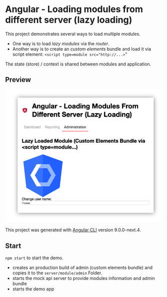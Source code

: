 # Angular - Loading modules from different server (lazy loading)

This project demonstrates several ways to load multiple modules. 

* One way is to load *lazy modules* via the *router*. 
* Another way is to create an *custom elements* bundle and load it via script element: `<script type=module src="http://...>`"

The state (store) / context is shared between modules and application.
 
## Preview


[![preview](preview.png)](https://stackblitz.com/github/konstantindenerz/angular-lazy-loading-modules-different-server)

This project was generated with [Angular CLI](https://github.com/angular/angular-cli) version 9.0.0-next.4.

## Start

`npm start` to start the demo.
  - creates an production build of admin (custom elements bundle) and copies it to the `server/module/admin` Folder.
  - starts the mock api server to provide modules information and admin bundle
  - starts the demo app
  

